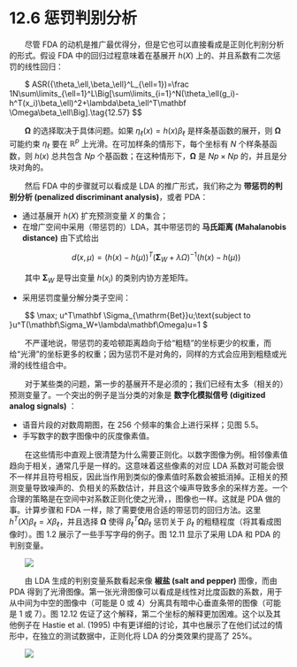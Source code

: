 # 12.6 惩罚判别分析

<style>p{text-indent:2em;2}</style>

尽管 FDA 的动机是推广最优得分，但是它也可以直接看成是正则化判别分析的形式。假设 FDA 中的回归过程意味着在基展开 $h(X)$ 上的、并且系数有二次惩罚的线性回归：


$
ASR(\{\theta_\ell,\beta_\ell\}^L_{\ell=1})=\frac 1N\sum\limits_{\ell=1}^L\Big[\sum\limits_{i=1}^N(\theta_\ell(g_i)-h^T(x_i)\beta_\ell)^2+\lambda\beta_\ell^T\mathbf \Omega\beta_\ell\Big].\tag{12.57}
$$

$\mathbf \Omega$ 的选择取决于具体问题。如果 $\eta_\ell(x)=h(x)\beta_\ell$ 是样条基函数的展开，则 $\mathbf\Omega$ 可能约束 $\eta_\ell$ 要在 $\mathbb{R}^p$ 上光滑。在可加样条的情形下，每个坐标有 $N$ 个样条基函数，则 $h(x)$ 总共包含 $Np$ 个基函数；在这种情形下，$\mathbf\Omega$ 是 $Np\times Np$ 的，并且是分块对角的。

然后 FDA 中的步骤就可以看成是 LDA 的推广形式，我们称之为 **带惩罚的判别分析 (penalized discriminant analysis)**，或者 PDA：

- 通过基展开 $h(X)$ 扩充预测变量 $X$ 的集合；
- 在增广空间中采用（带惩罚的）LDA，其中带惩罚的 **马氏距离 (Mahalanobis distance)** 由下式给出

$$
d(x,\mu)=(h(x)-h(\mu))^T(\mathbf \Sigma_W+\lambda\Omega)^{-1}(h(x)-h(\mu))\tag{12.58}
$$

其中 $\mathbf \Sigma_W$ 是导出变量 $h(x_i)$ 的类别内协方差矩阵。
- 采用惩罚度量分解分类子空间：

$$
\max\; u^T\mathbf \Sigma_{\mathrm{Bet}}u\;\text{subject to }u^T(\mathbf\Sigma_W+\lambda\mathbf\Omega)u=1
$

不严谨地说，带惩罚的麦哈顿距离趋向于给“粗糙”的坐标更少的权重，而给“光滑”的坐标更多的权重；因为惩罚不是对角的，同样的方式会应用到粗糙或光滑的线性组合中。

对于某些类的问题，第一步的基展开不是必须的；我们已经有太多（相关的）预测变量了。一个突出的例子是当分类的对象是 **数字化模拟信号 (digitized analog signals)** ：

- 语音片段的对数周期图，在 256 个频率的集合上进行采样；见图 5.5。
- 手写数字的数字图像中的灰度像素值。

在这些情形中直观上很清楚为什么需要正则化。以数字图像为例。相邻像素值趋向于相关，通常几乎是一样的。这意味着这些像素的对应 LDA 系数对可能会很不一样并且符号相反，因此当作用到类似的像素值时系数会被抵消掉。正相关的预测变量导致噪声的、负相关的系数估计，并且这个噪声导致多余的采样方差。一个合理的策略是在空间中对系数正则化使之光滑，，图像也一样。这就是 PDA 做的事。计算步骤和 FDA 一样，除了需要使用合适的带惩罚的回归方法。这里 $h^T(X)\beta_\ell=X\beta_\ell$，并且选择 $\mathbf \Omega$ 使得 $\beta_\ell^T\mathbf\Omega\beta_\ell$ 惩罚关于 $\beta_\ell$ 的粗糙程度（将其看成图像时）。图 1.2 展示了一些手写字母的例子。图 12.11 显示了采用 LDA 和 PDA 的判别变量。

![](../img/12/fig12.11.png)

由 LDA 生成的判别变量系数看起来像 **椒盐 (salt and pepper)** 图像，而由 PDA 得到了光滑图像。第一张光滑图像可以看成是线性对比度函数的系数，用于从中间为中空的图像中（可能是 0 或 4）分离具有暗中心垂直条带的图像（可能是 1 或 7）。图 12.12 佐证了这个解释，第二个坐标的解释更加困难。这个以及其他例子在 Hastie et al. (1995) 中有更详细的讨论，其中也展示了在他们试过的情形中，在独立的测试数据中，正则化将 LDA 的分类效果约提高了 $25\%$。

![](../img/12/fig12.12.png)